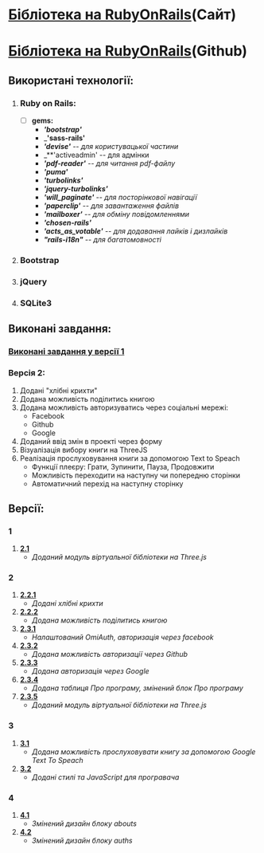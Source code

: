 # **[Бібліотека на RubyOnRails](http://library-ror.herokuapp.com/ua/)(Сайт)**
# **[Бібліотека на RubyOnRails](https://github.com/sgstriker/library-with-SQLite)(Github)**


## **Використані технології:**
1. ### **Ruby on Rails:**
    - [ ] **gems:**
      - _**'bootstrap'**_
      - _**'sass-rails'**
      - _**'devise'** -- для користувацької частини_
      - _**'activeadmin' -- для адмінки
      - _**'pdf-reader'** -- для читання pdf-файлу_
      - _**'puma'**_
      - _**'turbolinks'**_
      - _**'jquery-turbolinks'**_
      - _**'will_paginate'** -- для посторінкової навігації_
      - _**'paperclip'** -- для завантаження файлів_
      - _**'mailboxer'** -- для обміну повідомленнями_
      - _**'chosen-rails'**_
      - _**'acts_as_votable'** -- для додавання лайків і дизлайків_
      - _**"rails-i18n"** -- для багатомовності_
2. ### **Bootstrap**
3. ### **jQuery**
4. ### **SQLite3**


## **Виконані завдання:**
### **[Виконані завдання у версії 1](https://github.com/lakatoshv/Library-RoR-V1)**
### **Версія 2:**
1. Додані "хлібні крихти"
2. Додана можливість поділитись книгою
3. Додана можливість авторизуватись через соціальні мережі:
    - Facebook
    - Github
    - Google
4. Доданий ввід змін в проекті через форму
5. Візуалізація вибору книги на ThreeJS
6. Реалізація прослуховування книги за допомогою Text to Speach
    - Функції плеєру: Грати, Зупинити, Пауза, Продовжити
    - Можливість переходити на наступну чи попередню сторінки
    - Автоматичний перехід на наступну сторінку


## **Версії:**
### **1**
1. **[2.1](https://github.com/lakatoshv/Library-RoR-V2/tree/v2.1)**
    - _Доданий модуль віртуальної бібліотеки на Three.js_
### **2** 
1. **[2.2.1](https://github.com/lakatoshv/Library-RoR-V2/tree/v2.2.1)**
    - _Додані хлібні крихти_
2. **[2.2.2](https://github.com/lakatoshv/Library-RoR-V2/tree/v2.2.2)**
    - _Додана можливість поділитись книгою_
3. **[2.3.1](https://github.com/lakatoshv/Library-RoR-V2/tree/v2.3.1)**
    - _Налаштований OmiAuth, авторизація через facebook_
4. **[2.3.2](https://github.com/lakatoshv/Library-RoR-V2/tree/v2.3.2)**
    - _Додана можливість авторизації через Github_
5. **[2.3.3](https://github.com/lakatoshv/Library-RoR-V2/tree/v2.3.3)**
    - _Додана авторизація через Google_
6. **[2.3.4](https://github.com/lakatoshv/Library-RoR-V2/tree/v2.3.4)**
    - _Додана таблиця Про програму, змінений блок Про програму_
7. **[2.3.5](https://github.com/lakatoshv/Library-RoR-V2/tree/v2.3.5)**
    - _Доданий модуль віртуальної бібліотеки на Three.js_
### **3**
1. **[3.1](https://github.com/lakatoshv/Library-RoR-V2/tree/v3.1)**
    - _Додана можливість прослуховувати книгу за допомогою Google Text To Speach_
2. **[3.2](https://github.com/lakatoshv/Library-RoR-V2/tree/v3.2)**
    - _Додані стилі та JavaScript для програвача_
### **4**
1. **[4.1](https://github.com/lakatoshv/Library-RoR-V2/tree/v4.1)**
    - _Змінений дизайн блоку abouts_
2. **[4.2](https://github.com/lakatoshv/Library-RoR-V2/tree/v4.2)**
    - _Змінений дизайн блоку auths_
  
